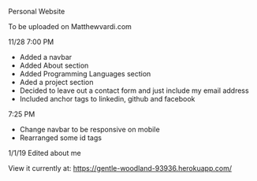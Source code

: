 Personal Website

To be uploaded on Matthewvardi.com

11/28 7:00 PM
- Added a navbar
- Added About section
- Added Programming Languages section
- Aded a project section
- Decided to leave out a contact form and just include my email address
- Included anchor tags to linkedin, github and facebook

7:25 PM
- Change navbar to be responsive on mobile
- Rearranged some id tags


1/1/19
Edited about me

View it currently at: https://gentle-woodland-93936.herokuapp.com/


